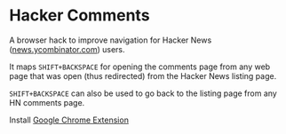 Hacker Comments
===============

A browser hack to improve navigation for Hacker News ([news.ycombinator.com](https://news.ycombinator.com)) users.

It maps `SHIFT+BACKSPACE` for opening the comments page from any web page that was open (thus redirected) from the Hacker News listing page.

`SHIFT+BACKSPACE` can also be used to go back to the listing page from any HN comments page.

Install [Google Chrome Extension](https://chrome.google.com/webstore/detail/fookiemkjfamlklmhgojiilfecekjdbl)